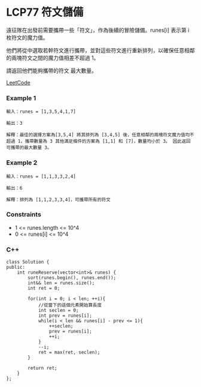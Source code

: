 # LCP77 符文儲備

遠征隊在出發前需要攜帶一些「符文」，作為後續的冒險儲備。runes[i] 表示第 i 枚符文的魔力值。

他們將從中選取若幹符文進行攜帶，並對這些符文進行重新排列，以確保任意相鄰的兩塊符文之間的魔力值相差不超過 1。

請返回他們能夠攜帶的符文 最大數量。
 
[LeetCode](https://leetcode.cn/problems/W2ZX4X/)

### Example 1

```
輸入：runes = [1,3,5,4,1,7]

輸出：3

解釋：最佳的選擇方案為[3,5,4] 將其排列為 [3,4,5] 後，任意相鄰的兩塊符文魔力值均不超過 1，攜帶數量為 3 其他滿足條件的方案為 [1,1] 和 [7]，數量均小於 3。 因此返回可攜帶的最大數量 3。
```

### Example 2

```
輸入：runes = [1,1,3,3,2,4]

輸出：6

解釋：排列為 [1,1,2,3,3,4]，可攜帶所有的符文
```

### Constraints

* 1 <= runes.length <= 10^4
* 0 <= runes[i] <= 10^4

### C++ 

```
class Solution {
public:
    int runeReserve(vector<int>& runes) {
        sort(runes.begin(), runes.end());
        int&& len = runes.size();
        int ret = 0;

        for(int i = 0; i < len; ++i){
            //從當下的這個元素開始算長度
            int seclen = 0;
            int prev = runes[i];
            while(i < len && runes[i] - prev <= 1){
                ++seclen;
                prev = runes[i];
                ++i;
            }
            --i;
            ret = max(ret, seclen);
        }

        return ret;
    }
};
```